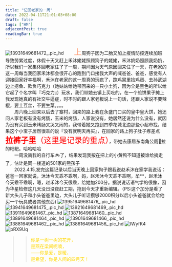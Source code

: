 ```yaml
---
title: "记回老家的一周"
date: 2022-04-11T21:01:03+08:00
draft: false
tags: ["HM"]
adjacentPost: true
readingBar: true
---
```

![13931649681472_.pic_hd](https://cdn.jsdelivr.net/gh/imum-me/img@main/uPic/13931649681472_.pic_hd.jpg)
&emsp;&emsp;<font size=5 color=#ffa07a>上</font>周狗子因为二胎又加上疫情防控连续加班导致劳累过度，休假十天又赶上禾沐姥姥照顾狗子的姥姥，禾沐奶奶照顾我奶奶，所以我们一家集体回老家住了了一周，期间因为天气原因回来住了一天，在老家的这一周每当我回家禾沐都会很开心的跑到门口接我大声的喊爸爸、爸爸，感觉有人迎接回家好幸福啊，禾沐在老家的这一周真的玩疯了，跑鸡窝里捡鸡蛋、去孙武湖边上捞鱼、欺负巧克力（她姑姑给她带回来的一只小土狗，因为全是黑色的所以给它起了个名字叫『巧克力』）玩水，我们带她去镇上买吃的，在一个煎饼果子摊上我发现她真的有社交牛逼症，时不时的跟人家老板说上一句话，还跟人家说不要辣椒，要土豆丝，不要生菜。。。。<br>
&emsp;&emsp;周六晚上回来以后去了寨村，回来的路上我在永盛门口买的皇中皇大饼，她还问人家老板有没有烤肠，玉米的烤肠，人家说没有，她居然还说为什么没有，就因为没有买到玉米烤肠又哭又闹的，我带着她又跑到四季花城北边那些小超市找，结果这个小宝子居然很乖的说『没有就明天再买』，在回家的路上狗子肚子疼差点<font size=5 color=#FF0000>**拉裤子里**（这里是记录的重点）</font>，带她去康居东南角公厕🚾拉的粑粑。哈哈哈哈<br>
&emsp;&emsp;一周没骑我的自行车🚲了，结果发现我按在把上的小黄鸭不知道被谁给摘走了，估计是同一楼道的501家的熊孩子<br>
&emsp;&emsp;2022.4.15,发完这篇记录以后当天晚上回家狗子跟我说赵禾沐在家学我说话：爸爸一回家就说，沐沐今天乖不乖啊，妈，赵禾沐今天乖不乖啊，牟**，赵禾沐今天乖不乖啊，嗯，赵禾沐今天很乖，给她加200分。据说说话语气学的很像，因为华星检修这几天没日没夜赶工期，拖到今天才重新编辑。（PS:这个加分是看了新大头儿子和小头爸爸里边，大头儿子听话攒够2000积分以后小头爸爸就会给他买一个玩具或者其他东西)
![13951649681476_.pic_hd](https://cdn.jsdelivr.net/gh/imum-me/img@main/uPic/13951649681476_.pic_hd.jpg)
![13941649681475_.pic_hd](https://cdn.jsdelivr.net/gh/imum-me/img@main/uPic/13941649681475_.pic_hd.jpg)
![13921649681469_.pic_hd](https://cdn.jsdelivr.net/gh/imum-me/img@main/uPic/13921649681469_.pic_hd.jpg)
![13911649681467_.pic_hd](https://cdn.jsdelivr.net/gh/imum-me/img@main/uPic/13911649681467_.pic_hd.jpg)
![13871649681460_.pic_hd](https://cdn.jsdelivr.net/gh/imum-me/img@main/uPic/13871649681460_.pic_hd.jpg)
![13891649681464_.pic_hd](https://cdn.jsdelivr.net/gh/imum-me/img@main/uPic/13891649681464_.pic_hd.jpg)
![13901649681466_.pic_hd](https://cdn.jsdelivr.net/gh/imum-me/img@main/uPic/13901649681466_.pic_hd.jpg)
![13881649681462_.pic_hd](https://cdn.jsdelivr.net/gh/imum-me/img@main/uPic/13881649681462_.pic_hd.jpg)
![13861649681456_.pic_hd](https://cdn.jsdelivr.net/gh/imum-me/img@main/uPic/13861649681456_.pic_hd.jpg)
![IWyfK4](https://cdn.jsdelivr.net/gh/imum-me/img@main/uPic/IWyfK4.jpg)
![oRX9Uq](https://cdn.jsdelivr.net/gh/imum-me/img@main/uPic/oRX9Uq.jpg)
<br>
> > <font color=#ffd700>你是一树一树的花开，<br>
> > 是燕在梁间呢喃，<br>
> > ——你是爱，是暖，<br>
> > 是希望，你是人间的四月天！</font><br>